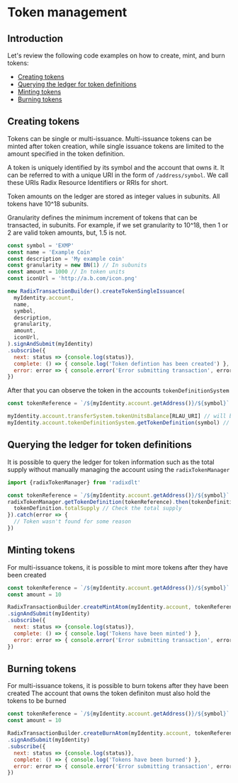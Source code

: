 # Token management

## Introduction

Let's review the following code examples on how to create, mint, and burn tokens:

* [Creating tokens](token-management.md#creating-tokens)
* [Querying the ledger for token definitions](token-management.md#querying-the-ledger-for-token-definitions)
* [Minting tokens](token-management.md#minting-tokens)
* [Burning tokens](token-management.md#burning-tokens)

## Creating tokens

Tokens can be single or multi-issuance. Multi-issuance tokens can be minted after token creation, while single issuance tokens are limited to the amount specified in the token definition.

A token is uniquely identified by its symbol and the account that owns it. It can be referred to with a unique URI in the form of `/address/symbol`. We call these URIs Radix Resource Identifiers or RRIs for short.

Token amounts on the ledger are stored as integer values in subunits. All tokens have 10^18 subunits.

Granularity defines the minimum increment of tokens that can be transacted, in subunits. For example, if we set granularity to 10^18, then 1 or 2 are valid token amounts, but, 1.5 is not.

```javascript
const symbol = 'EXMP'
const name = 'Example Coin'
const description = 'My example coin'
const granularity = new BN(1) // In subunits
const amount = 1000 // In token units
const iconUrl = 'http://a.b.com/icon.png'

new RadixTransactionBuilder().createTokenSingleIssuance(
  myIdentity.account,
  name,
  symbol,
  description,
  granularity,
  amount,
  iconUrl,
).signAndSubmit(myIdentity)
.subscribe({
  next: status => {console.log(status)},
  complete: () => { console.log('Token defintion has been created') },
  error: error => { console.error('Error submitting transaction', error) }
})
```

After that you can observe the token in the accounts `tokenDefinitionSystem`

```javascript
const tokenReference = `/${myIdentity.account.getAddress()}/${symbol}`

myIdentity.account.transferSystem.tokenUnitsBalance[RLAU_URI] // will be equal to amount
myIdentity.account.tokenDefinitionSystem.getTokenDefinition(symbol) // will return token defintion
```

## Querying the ledger for token definitions

It is possible to query the ledger for token information such as the total supply without manually managing the account using the `radixTokenManager`

```javascript
import {radixTokenManager} from 'radixdlt'

const tokenReference = `/${myIdentity.account.getAddress()}/${symbol}`
radixTokenManager.getTokenDefinition(tokenReference).then(tokenDefinition => {
  tokenDefinition.totalSupply // Check the total supply
}).catch(error => {
  // Token wasn't found for some reason
})
```

## Minting tokens

For multi-issuance tokens, it is possible to mint more tokens after they have been created

```javascript
const tokenReference = `/${myIdentity.account.getAddress()}/${symbol}`
const amount = 10

RadixTransactionBuilder.createMintAtom(myIdentity.account, tokenReference, amount)
.signAndSubmit(myIdentity)
.subscribe({
  next: status => {console.log(status)},
  complete: () => { console.log('Tokens have been minted') },
  error: error => { console.error('Error submitting transaction', error) }
})
```

## Burning tokens

For multi-issuance tokens, it is possible to burn tokens after they have been created The account that owns the token definiton must also hold the tokens to be burned

```javascript
const tokenReference = `/${myIdentity.account.getAddress()}/${symbol}`
const amount = 10

RadixTransactionBuilder.createBurnAtom(myIdentity.account, tokenReference, amount)
.signAndSubmit(myIdentity)
.subscribe({
  next: status => {console.log(status)},
  complete: () => { console.log('Tokens have been burned') },
  error: error => { console.error('Error submitting transaction', error) }
})
```

